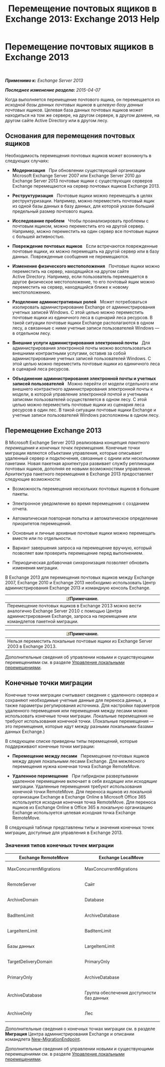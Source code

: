 ﻿---
title: 'Перемещение почтовых ящиков в Exchange 2013: Exchange 2013 Help'
TOCTitle: Перемещение почтовых ящиков в Exchange 2013
ms:assetid: 9c0a0bc9-2a39-4cf0-aa6e-6e5ef3fd38b5
ms:mtpsurl: https://technet.microsoft.com/ru-ru/library/JJ150543(v=EXCHG.150)
ms:contentKeyID: 50488705
ms.date: 04/30/2018
mtps_version: v=EXCHG.150
ms.translationtype: HT
---

# Перемещение почтовых ящиков в Exchange 2013

 

_**Применимо к:** Exchange Server 2013_

_**Последнее изменение раздела:** 2015-04-07_

Когда выполняется перемещение почтового ящика, он перемещается из *исходной базы данных почтовых ящиков* в *целевую базу данных почтовых ящиков*. Целевая база данных почтовых ящиков может находиться на том же сервере, на другом сервере, в другом домене, на другом сайте Active Directory или в другом лесу.

## Основания для перемещения почтовых ящиков

Необходимость перемещения почтовых ящиков может возникнуть в следующих случаях:

  - **Модернизация**   При обновлении существующей организации Microsoft Exchange Server 2007 или Exchange Server 2010 до Exchange Server 2013 почтовые ящики с существующих серверов Exchange перемещаются на сервер почтовых ящиков Exchange 2013.

  - **Реструктуризация**   Почтовые ящики можно перемещать в целях реструктуризации. Например, можно переместить почтовый ящик из одной базы данных в базу данных, для которой указан больший предельный размер почтового ящика.

  - **Исследование проблем**   Чтобы проанализировать проблемы с почтовым ящиком, можно переместить его на другой сервер. Например, можно переместить на один сервер все почтовые ящики с большей активностью.

  - **Повреждение почтовых ящиков**   Если встречаются поврежденные почтовые ящики, их можно перемещать на другой сервер или в базу данных. Поврежденные сообщения не перемещаются.

  - **Изменение физического местоположения**   Почтовые ящики можно переместить на сервер, находящийся на другом сайте Active Directory. Например, если пользователь перемещается в другое физическое местоположение, то его почтовый ящик можно переместить на сервер, находящийся ближе к новому местоположению.

  - **Разделение административных ролей**   Может потребоваться изолировать администрирование Exchange от администрирования учетных записей Windows. С этой целью можно переместить почтовые ящики из единичного леса в сценарий леса ресурсов. В такой ситуации почтовые ящики Exchange располагаются в одном лесу, а связанные с ними учетные записи пользователей Windows — в отдельном лесу.

  - **Внешние услуги администрирования электронной почты**   Для администрирования электронной почты можно воспользоваться внешними контрактными услугами, оставив за собой администрирование учетных записей пользователей Windows. С этой целью можно переместить почтовые ящики из единичного леса в сценарий леса ресурсов.

  - **Объединение администрирования электронной почты и учетных записей пользователей**   Можно перейти от модели отдельного или внешнего контрактного администрирования электронной почты к модели, в которой управление электронной почтой и учетными записями пользователей осуществляется в одном лесу. С этой целью можно переместить почтовые ящики из сценария леса ресурсов в один лес. В такой ситуации почтовые ящики Exchange и учетные записи пользователей Windows расположены в одном лесу.

## Перемещение Exchange 2013

В Microsoft Exchange Server 2013 реализована концепция *пакетного перемещения* и *конечных точек перемещения*. Конечные точки миграции являются объектами управления, которые описывают удаленный сервер и подключения, связанные с одним или несколькими пакетами. Новая пакетная архитектура развивает службу репликации почтовых ящиков, дополняя ее новыми возможностями управления. Архитектура пакетного перемещения в Exchange 2013 предоставляет следующие возможности:

  - Возможность перемещения нескольких почтовых ящиков в большие пакеты.

  - Электронное уведомление во время перемещения с созданием отчета.

  - Автоматическая повторная попытка и автоматическое определение приоритетов перемещений.

  - Основные и личные архивные почтовые ящики можно перемещать вместе или по отдельности.

  - Вариант завершения запроса на перемещение вручную, который позволяет вам проверить перемещение перед выполнением.

  - Периодическая добавочная синхронизация позволяет обновить изменения миграции.

В Exchange 2013 для перемещения почтовых ящиков между Exchange 2007, Exchange 2010 и Exchange 2013 необходимо использовать Центр администрирования Exchange 2013 и командную консоль Exchange.

<table>
<thead>
<tr class="header">
<th><img src="images/JJ126620.note(EXCHG.150).gif" title="Примечание" alt="Примечание" />Примечание.</th>
</tr>
</thead>
<tbody>
<tr class="odd">
<td>Перемещение почтовых ящиков в Exchange 2013 можно вести аналогично Exchange Server 2010 с помощью Центра администрирования Exchange, запроса на перемещение или командлетов пакетной миграции.</td>
</tr>
</tbody>
</table>


<table>
<thead>
<tr class="header">
<th><img src="images/JJ126620.note(EXCHG.150).gif" title="Примечание" alt="Примечание" />Примечание.</th>
</tr>
</thead>
<tbody>
<tr class="odd">
<td>Нельзя переместить локальные почтовые ящики из Exchange Server 2003 в Exchange 2013.</td>
</tr>
</tbody>
</table>


Дополнительные сведения об управлении новыми и существующими перемещениями см. в разделе [Управление локальными перемещениями](manage-on-premises-moves-exchange-2013-help.md).

## Конечные точки миграции

Конечные точки миграции считывают сведения с удаленного сервера и сохраняют необходимые учетные данные для переноса данных, а также параметры регулирования источника. Для настройки параметров удаленного перемещения или перемещения между лесами можно использовать конечные точки миграции. Локальные перемещения не требуют использования конечной точки. (Локальные перемещения — это перемещения, которые идут между разными локальными базами данных Exchange.)

В следующем списке приведены типы перемещений, которые поддерживают конечные точки миграции:

  - **Перемещение между лесами**   Перемещение почтовых ящиков между двумя локальными лесами Exchange. Для межлесного перемещения нужна конечная точка Exchange RemoteMove.

  - **Удаленное перемещение**   При гибридном развертывании удаленное перемещение включает в себя *входящие* или *исходящие* миграции. Удаленные перемещения требуют использования конечной точки RemoteMove. Для переноса ящиков из локальной организации Exchange в Exchange Online в Microsoft Office 365 используется исходная конечная точка RemoteMove. Для переноса ящиков из Exchange Online в Office 365 в локальную организацию Exchange используется целевая исходная точка Exchange RemoteMove.

В следующей таблице представлены типы и значения конечных точек миграции, доступные для управления в Exchange 2013.

### Значения типов конечных точек миграции

<table>
<colgroup>
<col style="width: 50%" />
<col style="width: 50%" />
</colgroup>
<thead>
<tr class="header">
<th>Exchange RemoteMove</th>
<th>Exchange LocalMove</th>
</tr>
</thead>
<tbody>
<tr class="odd">
<td><p>MaxConcurrentMigrations</p></td>
<td><p>MaxConcurrentMigrations</p></td>
</tr>
<tr class="even">
<td><p>RemoteServer</p></td>
<td><p>Сайт</p></td>
</tr>
<tr class="odd">
<td><p>ArchiveDomain</p></td>
<td><p>Database</p></td>
</tr>
<tr class="even">
<td><p>BadItemLimit</p></td>
<td><p>ArchiveDatabase</p></td>
</tr>
<tr class="odd">
<td><p>LargeItemLimit</p></td>
<td><p>BadItemLimit</p></td>
</tr>
<tr class="even">
<td><p>Базы данных</p></td>
<td><p>LargeItemLimit</p></td>
</tr>
<tr class="odd">
<td><p>TargetDeliveryDomain</p></td>
<td><p>PrimaryOnly</p></td>
</tr>
<tr class="even">
<td><p>PrimaryOnly</p></td>
<td><p>ArchiveDatabase</p></td>
</tr>
<tr class="odd">
<td><p>ArchiveDatabase</p></td>
<td><p>Группа обеспечения доступности баз данных</p></td>
</tr>
<tr class="even">
<td><p>ArchiveOnly</p></td>
<td><p>Лес</p></td>
</tr>
</tbody>
</table>


Дополнительные сведения о конечных точках миграции см. в разделе **Миграция** Центра администрирования Exchange и описании командлета [New-MigrationEndpoint](https://technet.microsoft.com/ru-ru/library/jj218611\(v=exchg.150\)).

Дополнительные сведения об управлении новыми и существующими перемещениями см. в разделе [Управление локальными перемещениями](manage-on-premises-moves-exchange-2013-help.md).

